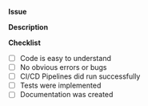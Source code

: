 **Issue**


**Description**


**Checklist**
* [ ] Code is easy to understand
* [ ] No obvious errors or bugs
* [ ] CI/CD Pipelines did run successfully
* [ ] Tests were implemented
* [ ] Documentation was created
